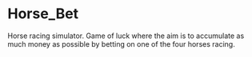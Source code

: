 # Horse_Bet
Horse racing simulator. Game of luck where the aim is to accumulate as much money as possible by betting on one of the four horses racing.
